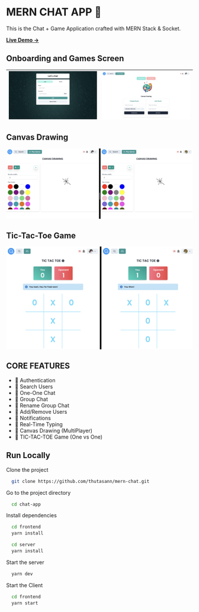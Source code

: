 # MERN CHAT APP 💬

This is the Chat + Game Application crafted with MERN Stack & Socket.

[**Live Demo →**](https://mern-t-chat.vercel.app/)

## Onboarding and Games Screen

| ![Demo](/assets/demo.png) | ![Game](/assets/game.png) |
| ------------------------- | ------------------------- |

## Canvas Drawing

![Canvas Drawing](/assets/canvas.png)

## Tic-Tac-Toe Game

![TicTacToe Game](/assets/tic-tac-toe.png)

## CORE FEATURES

- 🚀 Authentication
- 🚀 Search Users
- 🚀 One-One Chat
- 🚀 Group Chat
- 🚀 Rename Group Chat
- 🚀 Add/Remove Users
- 🚀 Notifications
- 🚀 Real-Time Typing
- 🚀 Canvas Drawing (MultiPlayer)
- 🚀 TIC-TAC-TOE Game (One vs One)

## Run Locally

Clone the project

```bash
  git clone https://github.com/thutasann/mern-chat.git
```

Go to the project directory

```bash
  cd chat-app
```

Install dependencies

```bash
  cd frontend
  yarn install
```

```bash
  cd server
  yarn install
```

Start the server

```bash
  yarn dev
```

Start the Client

```bash
  cd frontend
  yarn start
```
